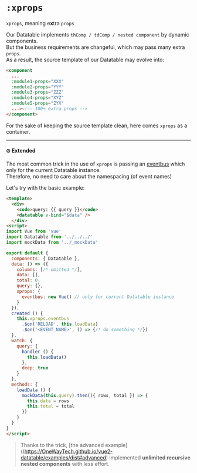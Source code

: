 # `:xprops`

`xprops`, meaning e**x**tra `props`

Our Datatable implements `thComp / tdComp / nested component` by dynamic components.  
But the business requirements are changeful, which may pass many extra `props`.  
As a result, the source template of our Datatable may evolve into:

```html
<component
  ...
  :module1-props="XXX"
  :module2-props="YYY"
  :module3-props="ZZZ"
  :module4-props="XYZ"
  :module5-props="ZYX"
  ...><!-- 100+ extra props -->
</component>
```

For the sake of keeping the source template clean, here comes `xprops` as a container.

***

#### ⊙ Extended

The most common trick in the use of `xprops` is passing an [eventbus](https://vuejs.org/v2/guide/components.html#Non-Parent-Child-Communication) which only for the current Datatable instance.  
Therefore, no need to care about the namespacing (of event names)

Let's try with the basic example:

```html
<template>
  <div>
    <code>query: {{ query }}</code>
    <datatable v-bind="$data" />
  </div>
<script>
import Vue from 'vue'
import Datatable from '../../../'
import mockData from '../_mockData'

export default {
  components: { Datatable },
  data: () => ({
    columns: [/* omitted */],
    data: [],
    total: 0,
    query: {},
    xprops: {
      eventbus: new Vue() // only for current Datatable instance
    }
  }),
  created () {
    this.xprops.eventbus
      .$on('RELOAD', this.loadData)
      .$on('<EVENT_NAME>', () => {/* do something */})
  },
  watch: {
    query: {
      handler () {
        this.loadData()
      },
      deep: true
    }
  },
  methods: {
    loadData () {
      mockData(this.query).then(({ rows, total }) => {
        this.data = rows
        this.total = total
      })      
    }
  }
}
</script>
```

> Thanks to the trick, [the advanced example]((https://OneWayTech.github.io/vue2-datatable/examples/dist#advanced) implemented **unlimited recursive nested components** with less effort.
